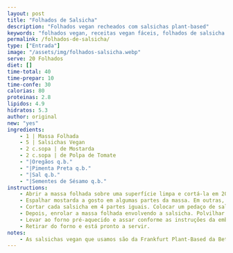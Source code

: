 ```yaml
---
layout: post
title: "Folhados de Salsicha"
description: "Folhados vegan recheados com salsichas plant-based"
keywords: "folhados vegan, receitas vegan fáceis, folhados de salsicha vegan, entradas vegan, snacks rápidos vegan, folhados rápidos, receitas plant-based, lanches vegan, jantar vegan fácil, almoço vegan, receitas saudáveis, receitas com massa folhada, Folhados vegan, Receitas com massa folhada, Snacks rápidos vegan, Folhados de salsicha, Entradas vegan, Receita fácil de folhados de salsicha vegan, Como fazer folhados plant-based com massa folhada, Snacks rápidos e veganos para festas, Entradas veganas com salsichas plant-based, Folhados vegan com sementes de sésamo e mostarda, Receita prática de folhados para jantares e lanches, Folhados simples e rápidos para um almoço vegan, Massa folhada em receitas veganas, Receitas de lanches plant-based, Snacks veganos para festas e encontros, Salsichas vegan em receitas práticas, Pratos rápidos e fáceis sem carne, Como usar massa folhada em receitas salgadas, Polpa de tomate em entradas veganas, Receita económica de snacks vegan, Pimenta e orégãos em pratos veganos, Receitas rápidas com ingredientes acessíveis"
permalink: /folhados-de-salsicha/
type: ["Entrada"]
image: "/assets/img/folhados-salsicha.webp"
serve: 20 Folhados
diet: []
time-total: 40
time-prepar: 10
time-confe: 30
calorias: 80
proteinas: 2.8
lipidos: 4.9
hidratos: 5.3
author: original
new: "yes"
ingredients:
    - 1 | Massa Folhada
    - 5 | Salsichas Vegan
    - 2 c.sopa | de Mostarda
    - 2 c.sopa | de Polpa de Tomate
    - "|Oregãos q.b."
    - "|Pimenta Preta q.b."
    - "|Sal q.b."
    - "|Sementes de Sésamo q.b."
instructions:
    - Abrir a massa folhada sobre uma superfície limpa e cortá-la em 20 partes iguais utilizando uma faca ou um cortador de pizza.
    - Espalhar mostarda a gosto em algumas partes da massa. Em outras, distribuir polpa de tomate temperada com uma pitada de pimenta preta, orégãos e sal.
    - Cortar cada salsicha em 4 partes iguais. Colocar um pedaço de salsicha sobre cada porção de massa folhada.
    - Depois, enrolar a massa folhada envolvendo a salsicha. Polvilhar sementes de sésamo por cima para decorar.
    - Levar ao forno pré-aquecido e assar conforme as instruções da embalagem da massa folhada (geralmente, 180°C por 30 minutos).
    - Retirar do forno e está pronto a servir.
notes:
    - As salsichas vegan que usamos são da Frankfurt Plant-Based da Better balance.
---
```


